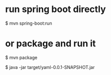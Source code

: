 
# run spring boot directly
$ mvn spring-boot:run

# or package and run it 
$ mvn package

$ java -jar target/yaml-0.0.1-SNAPSHOT.jar